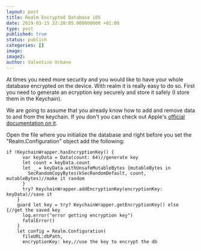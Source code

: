 ```yaml
---
layout: post
title: Realm Encrypted Database iOS
date: 2019-03-15 22:28:05.000000000 +01:00
type: post
published: true
status: publish
categories: []
image:
image2:
author: Valentino Urbano
---
```


At times you need more security and you would like to have your whole database encrypted on the device. With realm it is really easy to do so. First you need to generate an ecryption key securely and store it safely (I store them in the Keychain).

We are going to assume that you already know how to add and remove data to and from the keychain. If you don't you can check out Apple's [official documentation on it][1].

Open the file where you initialize the database and right before you set the "Realm.Configuration" object add the following:

```
if !KeychainWrapper.hasEncryptionKey() {
      var keyData = Data(count: 64)//generate key
      let count = keyData.count
      let _ = keyData.withUnsafeMutableBytes {mutableBytes in
        SecRandomCopyBytes(kSecRandomDefault, count, mutableBytes)//make it random
      }
      try? KeychainWrapper.addEncryptionKey(encryptionKey: keyData)//save it
    }
    guard let key = try? KeychainWrapper.getEncryptionKey() else {//get the saved key
      log.error("error getting encryption key")
      fatalError()
    }
    let config = Realm.Configuration(
      fileURL:dbPath,
      encryptionKey: key,//use the key to encrypt the db
```

[1]: https://developer.apple.com/documentation/security/keychain_services

